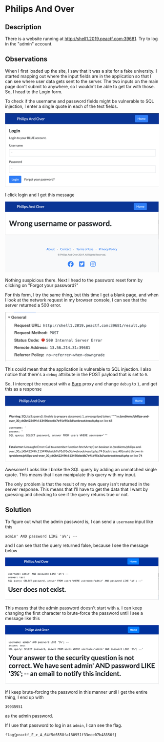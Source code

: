 # Philips And Over

## Description

There is a website running at http://shell1.2019.peactf.com:39681. Try to log in the "admin" account.

## Observations

When I first loaded up the site, I saw that it was a site for a fake university. I started mapping out where the input fields are in the application so that I can see where user data gets sent to the server. The two inputs on the main page don't submit to anywhere, so I wouldn't be able to get far with those. So, I head to the Login form.

To check if the username and password fields might be vulnerable to SQL injection, I enter a single quote in each of the text fields.

![login test](login_test.png)

I click login and I get this message

![login test fail](login_test_fail.png)

Nothing suspicious there. Next I head to the password reset form by clicking on "Forgot your password?"

For this form, I try the same thing, but this time I get a blank page, and when I look at the network request in my browser console, I can see that the server returned a 500 error.

![server error](server_error.png)

This could mean that the application is vulnerable to SQL injection. I also notice that there's a `debug` attribute in the POST payload that is set to `0`.

So, I intercept the request with a [Burp](https://portswigger.net/burp) proxy and change `debug` to `1`, and get this as a response

![debug](debug.png)

Awesome! Looks like I broke the SQL query by adding an unmatched single quote. This means that I can manipulate this query with my input.

The only problem is that the result of my new query isn't returned in the server response. This means that I'll have to get the data that I want by guessing and checking to see if the query returns true or not.

## Solution

To figure out what the admin password is, I can send a `username` input like this

```
admin' AND password LIKE 'a%'; --
```

and I can see that the query returned false, because I see the message below

![user does not exist](user_does_not_exist.png)

This means that the admin password doesn't start with `a`. I can keep changing the first character to brute-force the password until I see a message like this

![security question wrong](security_question_wrong.png)

If I keep brute-forcing the password in this manner until I get the entire thing, I end up with

```
39935951
```

as the admin password.

If I use that password to log in as `admin`, I can see the flag.

```
flag{peactf_E_>_A_64f5d6558fa180951f33eee07b48856f}
```

